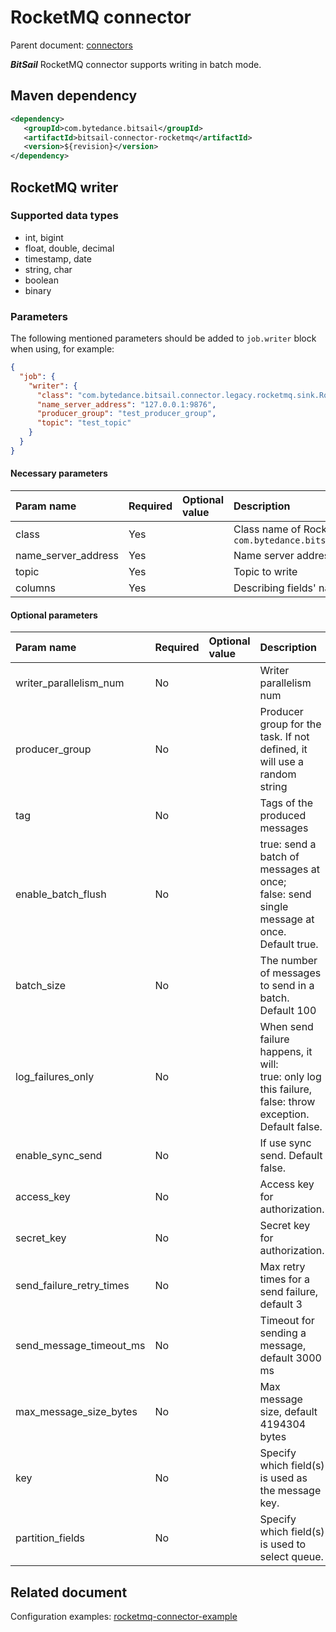 # RocketMQ connector

Parent document: [connectors](../README.md)

***BitSail*** RocketMQ connector supports writing in batch mode.


## Maven dependency

```xml
<dependency>
   <groupId>com.bytedance.bitsail</groupId>
   <artifactId>bitsail-connector-rocketmq</artifactId>
   <version>${revision}</version>
</dependency>
```

## RocketMQ writer

### Supported data types

 - int, bigint
 - float, double, decimal
 - timestamp, date
 - string, char
 - boolean
 - binary

### Parameters

The following mentioned parameters should be added to `job.writer` block when using, for example:

```json
{
  "job": {
    "writer": {
      "class": "com.bytedance.bitsail.connector.legacy.rocketmq.sink.RocketMQOutputFormat",
      "name_server_address": "127.0.0.1:9876",
      "producer_group": "test_producer_group",
      "topic": "test_topic"
    }
  }
}
```

#### Necessary parameters

| Param name                   | Required | Optional value | Description                                                                                                    |
|:-----------------------------|:---------|:---------------|:---------------------------------------------------------------------------------------------------------------|
| class             | Yes  |       | Class name of RocketMQ writer, `com.bytedance.bitsail.connector.legacy.rocketmq.sink.RocketMQOutputFormat` |
| name_server_address   | Yes  |       | Name server address of rocketmq |
| topic        | Yes  |       | Topic to write |
|columns| Yes | | Describing fields' names and types |



#### Optional parameters

| Param name             | Required | Optional value | Description                                                           |
|:-----------------------|:---------|:---------------|:----------------------------------------------------------------------|
| writer_parallelism_num | No       |                | Writer parallelism num |
| producer_group | No | | Producer group for the task. If not defined, it will use a random string |
| tag | No | | Tags of the produced messages | 
| enable_batch_flush | No | | true: send a batch of messages at once;<br/>false: send single message at once.<br/> Default true. |
| batch_size | No | | The number of messages to send in a batch. Default 100 |
| log_failures_only | No | | When send failure happens, it will:<br/>true: only log this failure,<br/>false: throw exception.<br/>Default false. |
| enable_sync_send | No | | If use sync send. Default false. |
| access_key | No | | Access key for authorization. |
| secret_key | No | | Secret key for authorization. |
| send_failure_retry_times | No | | Max retry times for a send failure, default 3 |
| send_message_timeout_ms | No | | Timeout for sending a message, default 3000 ms |
| max_message_size_bytes | No | | Max message size, default 4194304 bytes |
| key | No | | Specify which field(s) is used as the message key.|
| partition_fields | No | | Specify which field(s) is used to select queue. |




## Related document


Configuration examples: [rocketmq-connector-example](./rocketmq-example.md)
